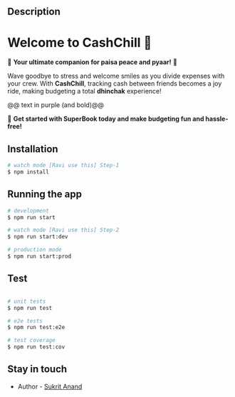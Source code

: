 
## Description

# Welcome to CashChill 💸 

🌟 **Your ultimate companion for paisa peace and pyaar!** 🌟

Wave goodbye to stress and welcome smiles as you divide expenses with your crew. With **CashChill**, tracking cash between friends becomes a joy ride, making budgeting a total **dhinchak** experience!

@@ text in purple (and bold)@@

🚀 **Get started with SuperBook today and make budgeting fun and hassle-free!**

## Installation

```bash
# watch mode [Ravi use this] Step-1
$ npm install
```

## Running the app

```bash
# development
$ npm run start

# watch mode [Ravi use this] Step-2
$ npm run start:dev

# production mode
$ npm run start:prod
```

## Test

```bash

# unit tests
$ npm run test

# e2e tests
$ npm run test:e2e

# test coverage
$ npm run test:cov
```

## Stay in touch

- Author - [Sukrit Anand](https://kamilmysliwiec.com)

